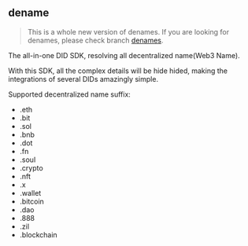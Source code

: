 dename
---
>  This is a whole new version of denames. If you are looking for denames, please check branch [denames](https://github.com/dotbitHQ/denames/tree/denames).

The all-in-one DID SDK, resolving all decentralized name(Web3 Name).

With this SDK, all the complex details will be hide hided, making the integrations of several DIDs amazingly simple.

Supported decentralized name suffix:
- .eth
- .bit
- .sol
- .bnb
- .dot
- .fn
- .soul
- .crypto
- .nft
- .x
- .wallet
- .bitcoin
- .dao
- .888
- .zil
- .blockchain

